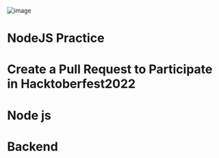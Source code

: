 ![image](https://user-images.githubusercontent.com/101879822/194800975-0ca5fed2-ea69-4865-9175-fd85eb31291c.png)

# NodeJS Practice 
# Create a Pull Request to Participate in Hacktoberfest2022 
# Node js
# Backend
